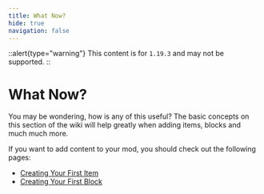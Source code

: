 ```yaml
---
title: What Now?
hide: true
navigation: false
---
```


::alert{type="warning"}
This content is for `1.19.3` and may not be supported.
::

# What Now?

You may be wondering, how is any of this useful? The basic concepts on this section of the wiki will help greatly when adding items, blocks and much much more.

If you want to add content to your mod, you should check out the following pages:

- [Creating Your First Item](/items/)
- [Creating Your First Block](/blocks/)

